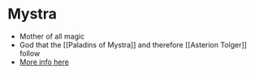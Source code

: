 # Mystra

* Mother of all magic
* God that the [[Paladins of Mystra]] and therefore [[Asterion Tolger]] follow
* [More info here](https://forgottenrealms.fandom.com/wiki/Mystra)